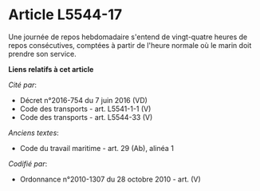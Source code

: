 # Article L5544-17

Une journée de repos hebdomadaire s'entend de vingt-quatre heures de repos consécutives, comptées à partir de l'heure normale
où le marin doit prendre son service.

**Liens relatifs à cet article**

_Cité par_:

  - Décret n°2016-754 du 7 juin 2016 (VD)
  - Code des transports - art. L5541-1-1 (V)
  - Code des transports - art. L5544-33 (V)

_Anciens textes_:

  - Code du travail maritime - art. 29 (Ab), alinéa 1

_Codifié par_:

  - Ordonnance n°2010-1307 du 28 octobre 2010 - art. (V)
